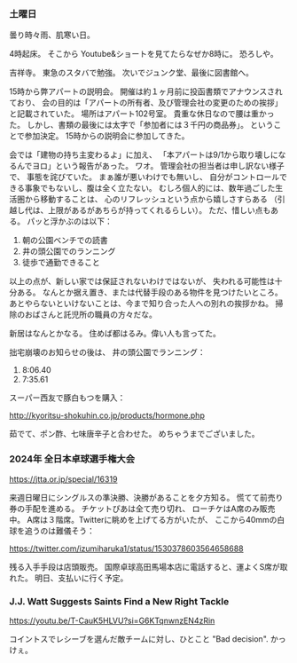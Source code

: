 ### 土曜日

曇り時々雨、肌寒い日。

4時起床。
そこから Youtube&ショートを見てたらなぜか8時に。
恐ろしや。

吉祥寺。
東急のスタバで勉強。
次いでジュンク堂、最後に図書館へ。

15時から弊アパートの説明会。
開催は約１ヶ月前に投函書類でアナウンスされており、
会の目的は「アパートの所有者、及び管理会社の変更のための挨拶」と記載されていた。
場所はアパート102号室。
貴重な休日なので腰は重かった。
しかし、書類の最後には太字で「参加者には３千円の商品券」。
ということで参加決定。
15時からの説明会に参加してきた。

会では「建物の持ち主変わるよ」に加え、
「本アパートは9/1から取り壊しになるんでヨロ」という報告があった。
ワオ。
管理会社の担当者は申し訳ない様子で、
事態を詫びていた。
まぁ誰が悪いわけでも無いし、
自分がコントロールできる事象でもないし、腹は全く立たない。
むしろ個人的には、数年過ごした生活圏から移動することは、
心のリフレッシュという点から嬉しさすらある
（引越し代は、上限があるがあちらが持ってくれるらしい）。
ただ、惜しい点もある。
パッと浮かぶのは以下：

1. 朝の公園ベンチでの読書
2. 井の頭公園でのランニング
3. 徒歩で通勤できること

以上の点が、新しい家では保証されないわけではないが、
失われる可能性は十分ある。
なんとか据え置き、または代替手段のある物件を見つけたいところ。
あとやらないといけないことは、今まで知り合った人への別れの挨拶かね。
掃除のおばさんと託児所の職員の方々だな。

新居はなんとかなる。
住めば都はるみ。偉い人も言ってた。

拙宅崩壊のお知らせの後は、
井の頭公園でランニング：

1. 8:06.40
1. 7:35.61

スーパー西友で豚白もつを購入：

http://kyoritsu-shokuhin.co.jp/products/hormone.php

茹でて、ポン酢、七味唐辛子と合わせた。
めちゃうまでございました。

### 2024年 全日本卓球選手権大会

https://jtta.or.jp/special/16319

来週日曜日にシングルスの準決勝、決勝があることを夕方知る。
慌てて前売り券の手配を進める。
チケットぴあは全て売り切れ、
ローチケはA席のみ販売中。
A席は３階席。Twitterに眺めを上げてる方がいたが、
ここから40mmの白球を追うのは難儀そう：

https://twitter.com/izumiharuka1/status/1530378603564658688

残る入手手段は店頭販売。
国際卓球高田馬場本店に電話すると、運よくS席が取れた。
明日、支払いに行く予定。

### J.J. Watt Suggests Saints Find a New Right Tackle

https://youtu.be/T-CauK5HLVU?si=G6KTqnwnzEN4zRin

コイントスでレシーブを選んだ敵チームに対し、ひとこと "Bad decision". かっけぇ。